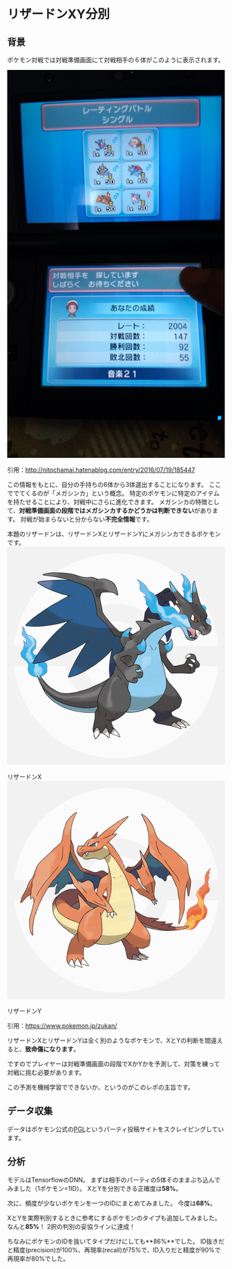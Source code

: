 # リザードンXY分別
## 背景
ポケモン対戦では対戦準備画面にて対戦相手の６体がこのように表示されます。

![対戦画面](/img/battle_screen.jpg)

引用：http://nitochamai.hatenablog.com/entry/2016/07/19/185447

この情報をもとに、自分の手持ちの6体から3体選出することになります。
ここででてくるのが「メガシンカ」という概念。
特定のポケモンに特定のアイテムを持たせることにより、対戦中にさらに進化できます。
メガシンカの特徴として、**対戦準備画面の段階ではメガシンカするかどうかは判断できない**があります。
対戦が始まらないと分からない**不完全情報**です。

本題のリザードンは、リザードンXとリザードンYにメガシンカできるポケモンです。
![リザードンX](/img/charizard_x.png)

リザードンX
![リザードンY](/img/charizard_y.png)

リザードンY

引用：https://www.pokemon.jp/zukan/

リザードンXとリザードンYは全く別のようなポケモンで、XとYの判断を間違えると、**致命傷になります**。

ですのでプレイヤーは対戦準備画面の段階でXかYかを予測して、対策を練って対戦に挑む必要があります。

この予測を機械学習でできないか、というのがこのレポの主旨です。

## データ収集
データはポケモン公式の[PGL](https://3ds.pokemon-gl.com/rentalteam/usum/search)というパーティ投稿サイトをスクレイピングしています。

## 分析
モデルはTensorflowのDNN。
まずは相手のパーティの5体そのままぶち込んでみました（1ポケモン=1ID）。
XとYを分別できる正確度は**58%**。

次に、頻度が少ないポケモンを一つのIDにまとめてみました。
今度は**68%**。

XとYを実際判別するときに参考にするポケモンのタイプも追加してみました。
なんと**85%**！
2択の判別の妥協ラインに達成！

ちなみにポケモンのIDを抜いてタイプだけにしても**86%**でした。
ID抜きだと精度(precision)が100%、再現率(recall)が75%で、ID入りだと精度が90%で再現率が80%でした。

